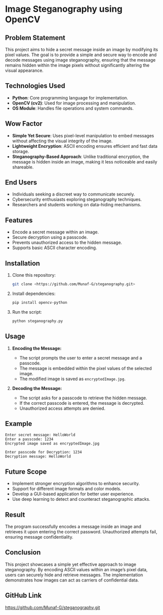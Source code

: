 # Image Steganography using OpenCV

## Problem Statement
This project aims to hide a secret message inside an image by modifying its pixel values. The goal is to provide a simple and secure way to encode and decode messages using image steganography, ensuring that the message remains hidden within the image pixels without significantly altering the visual appearance.

## Technologies Used
- **Python**: Core programming language for implementation.
- **OpenCV (cv2)**: Used for image processing and manipulation.
- **OS Module**: Handles file operations and system commands.

## Wow Factor
- **Simple Yet Secure**: Uses pixel-level manipulation to embed messages without affecting the visual integrity of the image.
- **Lightweight Encryption**: ASCII encoding ensures efficient and fast data storage.
- **Steganography-Based Approach**: Unlike traditional encryption, the message is hidden inside an image, making it less noticeable and easily shareable.

## End Users
- Individuals seeking a discreet way to communicate securely.
- Cybersecurity enthusiasts exploring steganography techniques.
- Researchers and students working on data-hiding mechanisms.

## Features
- Encode a secret message within an image.
- Secure decryption using a passcode.
- Prevents unauthorized access to the hidden message.
- Supports basic ASCII character encoding.

## Installation
1. Clone this repository:
   ```sh
   git clone <https://github.com/Munaf-G/steganography.git>
   ```
2. Install dependencies:
   ```sh
   pip install opencv-python
   ```
3. Run the script:
   ```sh
   python steganography.py
   ```

## Usage
1. **Encoding the Message:**
   - The script prompts the user to enter a secret message and a passcode.
   - The message is embedded within the pixel values of the selected image.
   - The modified image is saved as `encryptedImage.jpg`.

2. **Decoding the Message:**
   - The script asks for a passcode to retrieve the hidden message.
   - If the correct passcode is entered, the message is decrypted.
   - Unauthorized access attempts are denied.

## Example
```
Enter secret message: HelloWorld
Enter a passcode: 1234
Encrypted image saved as encryptedImage.jpg

Enter passcode for Decryption: 1234
Decryption message: HelloWorld
```

## Future Scope
- Implement stronger encryption algorithms to enhance security.
- Support for different image formats and color models.
- Develop a GUI-based application for better user experience.
- Use deep learning to detect and counteract steganographic attacks.

## Result
The program successfully encodes a message inside an image and retrieves it upon entering the correct password. Unauthorized attempts fail, ensuring message confidentiality.

## Conclusion
This project showcases a simple yet effective approach to image steganography. By encoding ASCII values within an image’s pixel data, users can securely hide and retrieve messages. The implementation demonstrates how images can act as carriers of confidential data.

## GitHub Link
https://github.com/Munaf-G/steganography.git

